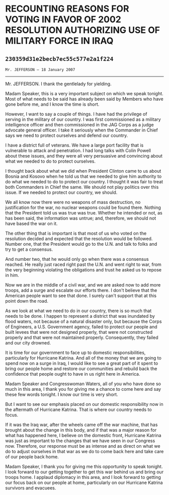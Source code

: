 # RECOUNTING REASONS FOR VOTING IN FAVOR OF 2002 RESOLUTION AUTHORIZING  USE OF MILITARY FORCE IN IRAQ
## `230359d31e2becb7ec55c577e2a1f224`
`Mr. JEFFERSON — 18 January 2007`

---


Mr. JEFFERSON. I thank the gentlelady for yielding.

Madam Speaker, this is a very important subject on which we speak 
tonight. Most of what needs to be said has already been said by Members 
who have gone before me, and I know the time is short.

However, I want to say a couple of things. I have had the privilege 
of serving in the military of our country. I was first commissioned as 
a military intelligence officer and then commissioned in the JAG Corps 
as a judge advocate general officer. I take it seriously when the 
Commander in Chief says we need to protect ourselves and defend our 
country.

I have a district full of veterans. We have a large port facility 
that is vulnerable to attack and penetration. I had long talks with 
Colin Powell about these issues, and they were all very persuasive and 
convincing about what we needed to do to protect ourselves.

I thought back about what we did when President Clinton came to us 
about Bosnia and Kosovo when he told us that we needed to give him 
authority to do what we needed to do to protect our country. I thought 
it was fair to treat both Commanders in Chief the same. We should not 
play politics over this issue. If we needed to protect our country, we 
should.

We all know now there were no weapons of mass destruction, no 
justification for the war, no nuclear weapons could be found there. 
Nothing that the President told us was true was true. Whether he 
intended or not, as has been said, the information was untrue; and, 
therefore, we should not have based the war on it.

The other thing that is important is that most of us who voted on the 
resolution decided and expected that the resolution would be followed. 
Number one, that the President would go to the U.N. and talk to folks 
and try to get a consensus.

And number two, that he would only go when there was a consensus 
reached. He really just raced right past the U.N. and went right to 
war, from the very beginning violating the obligations and trust he 
asked us to repose in him.

Now we are in the middle of a civil war, and we are asked now to add 
more troops, add a surge and escalate our efforts there. I don't 
believe that the American people want to see that done. I surely can't 
support that at this point down the road.

As we look at what we need to do in our country, there is so much 
that needs to be done. I happen to represent a district that was 
inundated by flood waters, not because of a natural disaster only, but 
because the Corps of Engineers, a U.S. Government agency, failed to 
protect our people and built levees that were not designed properly, 
that were not constructed properly and that were not maintained 
properly. Consequently, they failed and our city drowned.

It is time for our government to face up to domestic 
responsibilities, particularly for Hurricane Katrina. And all of the 
money that we are going to spend now on a surge in Iraq, I would like 
to see a great part of it spent to bring our people home and restore 
our communities and rebuild back the confidence that people ought to 
have in us right here in America.

Madam Speaker and Congresswoman Waters, all of you who have done so 
much in this area, I thank you for giving me a chance to come here and 
say these few words tonight. I know our time is very short.

But I want to see our emphasis placed on our domestic responsibility 
now in the aftermath of Hurricane Katrina. That is where our country 
needs to focus.

If it was the Iraq war, after the wheels came off the war machine, 
that has brought about the change in this body, and if that was a major 
reason for what has happened here, I believe on the domestic front, 
Hurricane Katrina was just as important to the changes that we have 
seen in our Congress now. Therefore, our response must be as intense 
and as direct on what we do to adjust ourselves in that war as we do to 
come back here and take care of our people back home.

Madam Speaker, I thank you for giving me this opportunity to speak 
tonight. I look forward to our getting together to get this war behind 
us and bring our troops home. I applaud diplomacy in this area, and I 
look forward to getting our focus back on our people at home, 
particularly on our Hurricane Katrina survivors and evacuees.

